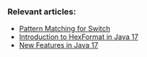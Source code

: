 ### Relevant articles:

- [Pattern Matching for Switch](https://www.baeldung.com/java-switch-pattern-matching)
- [Introduction to HexFormat in Java 17](https://www.baeldung.com/java-hexformat)
- [New Features in Java 17](https://www.baeldung.com/java-17-new-features)
